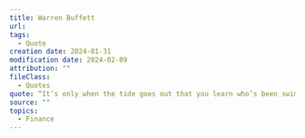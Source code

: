 ```yaml
---
title: Warren Buffett
url: 
tags:
  - Quote
creation date: 2024-01-31
modification date: 2024-02-09
attribution: ""
fileClass:
  - Quotes
quote: “It’s only when the tide goes out that you learn who’s been swimming naked.”
source: ""
topics:
  - Finance
---
```

